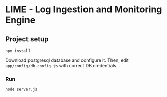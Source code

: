 # LIME - Log Ingestion and Monitoring Engine



## Project setup
```
npm install
```
Download postgresql database and configure it.
Then, edit `app/config/db.config.js` with correct DB credentials.

### Run
```
node server.js
```
